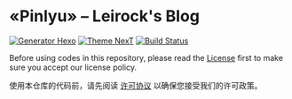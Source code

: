 «Pinlyu» – Leirock's Blog
======================

[![Generator Hexo](https://img.shields.io/badge/Generator-Hexo-blue?style=flat-square&logo=hexo)](https://github.com/hexojs/hexo)
[![Theme NexT](https://img.shields.io/badge/Theme-NexT-black?&style=flat-square&logo=github)](https://github.com/next-theme/hexo-theme-next)
[![Build Status](https://img.shields.io/github/workflow/status/leirock/blog/Deploy?&label=GitHub+Actions&style=flat-square&logo=gitHub+actions)](https://github.com/leirock/blog/actions?query=workflow%3ATest)

Before using codes in this repository, please read the [License](LICENSE.md#pinlyu--leirocks-blog) first to make sure you accept our license policy.

使用本仓库的代码前，请先阅读 [许可协议](LICENSE.md#频率--班班的博客) 以确保您接受我们的许可政策。
